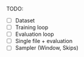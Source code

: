 


TODO:
- [ ] Dataset
- [ ] Training loop
- [ ] Evaluation loop
- [ ] Single file + evaluation
- [ ] Sampler (Window, Skips)
